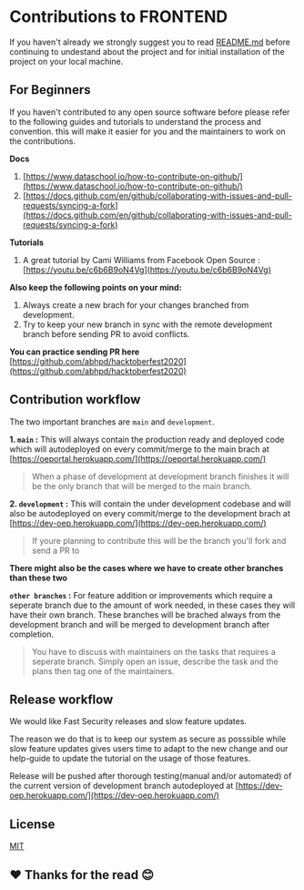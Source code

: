 # Contributions to FRONTEND

If you haven't already we strongly suggest you to read [README.md](https://github.com/abhpd-team/OEP-Frontend/blob/main/README.md) before continuing to undestand about the project and for initial installation of the project on your local machine.

## For Beginners

If you haven't contributed to any open source software before please refer to the following guides and tutorials to understand the process and convention. this will make it easier for you and the maintainers to work on the contributions.

**Docs**

1. [https://www.dataschool.io/how-to-contribute-on-github/](https://www.dataschool.io/how-to-contribute-on-github/)
2. [https://docs.github.com/en/github/collaborating-with-issues-and-pull-requests/syncing-a-fork](https://docs.github.com/en/github/collaborating-with-issues-and-pull-requests/syncing-a-fork)

**Tutorials**

1. A great tutorial by Cami Williams from Facebook Open Source : [https://youtu.be/c6b6B9oN4Vg](https://youtu.be/c6b6B9oN4Vg)

**Also keep the following points on your mind:**

1. Always create a new brach for your changes branched from development.
2. Try to keep your new branch in sync with the remote development branch before sending PR to avoid conflicts.

**You can practice sending PR here** [https://github.com/abhpd/hacktoberfest2020](https://github.com/abhpd/hacktoberfest2020)

## Contribution workflow

The two important branches are `main` and `development`.

**1. `main` :** This will always contain the production ready and deployed code which will autodeployed on every commit/merge to the main brach at [https://oeportal.herokuapp.com/](https://oeportal.herokuapp.com/)

> When a phase of development at development branch finishes it will be the only branch that will be merged to the main branch.

**2. `development` :** This will contain the under development codebase and will also be autodeployed on every commit/merge to the development brach at [https://dev-oep.herokuapp.com/](https://dev-oep.herokuapp.com/)

> If youre planning to contribute this will be the branch you'll fork and send a PR to

**There might also be the cases where we have to create other branches than these two**

**`other branches` :** For feature addition or improvements which require a seperate branch due to the amount of work needed, in these cases they will have their own branch. These branches will be brached always from the development branch and will be merged to development branch after completion.

> You have to discuss with maintainers on the tasks that requires a seperate branch. Simply open an issue, describe the task and the plans then tag one of the maintainers.

## Release workflow

We would like Fast Security releases and slow feature updates.

The reason we do that is to keep our system as secure as posssible while slow feature updates gives users time to adapt to the new change and our help-guide to update the tutorial on the usage of those features.

Release will be pushed after thorough testing(manual and/or automated) of the current version of development branch autodeployed at [https://dev-oep.herokuapp.com/](https://dev-oep.herokuapp.com/)

## License

[MIT](https://choosealicense.com/licenses/mit/)

## ❤️ Thanks for the read 😊
